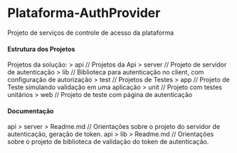 # Plataforma-AuthProvider
Projeto de serviços de controle de acesso da plataforma


#### Estrutura dos Projetos
Projetos da solução:
    > api              // Projetos da Api
        > server       // Projeto de servidor de autenticação
        > lib          // Biblioteca para autenticação no client, com configuração de autorização
    > test             // Projetos de Testes
        > app          // Projeto de Teste simulando validação em uma aplicação
        > unit         // Projeto com testes unitários
        > web          // Projeto de teste com página de autenticação


#### Documentação

api > server > Readme.md    // Orientações sobre o projeto do servidor de autenticação, geração de token.
api > lib > Readme.md       // Orientações sobre o projeto de biblioteca de validação do token de autenticação.

